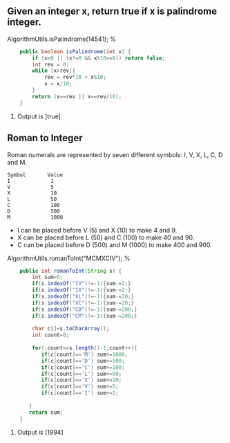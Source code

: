 ## Given an integer x, return true if x is palindrome integer.
AlgorithmUtils.isPalindrome(14541);
%

```java
	public boolean isPalindrome(int x) {
		if (x<0 || (x!=0 && x%10==0)) return false;
		int rev = 0;
		while (x>rev){
			rev = rev*10 + x%10;
			x = x/10;
		}
		return (x==rev || x==rev/10);
	}
```
1. Output is [true]

## Roman to Integer
Roman numerals are represented by seven different symbols: I, V, X, L, C, D and M.
```
Symbol       Value
I             1
V             5
X             10
L             50
C             100
D             500
M             1000
```
- I can be placed before V (5) and X (10) to make 4 and 9. 
- X can be placed before L (50) and C (100) to make 40 and 90. 
- C can be placed before D (500) and M (1000) to make 400 and 900.

AlgorithmUtils.romanToInt("MCMXCIV");
%

```java
	public int romanToInt(String s) {
		int sum=0;
		if(s.indexOf("IV")!=-1){sum-=2;}
		if(s.indexOf("IX")!=-1){sum-=2;}
		if(s.indexOf("XL")!=-1){sum-=20;}
		if(s.indexOf("XC")!=-1){sum-=20;}
		if(s.indexOf("CD")!=-1){sum-=200;}
		if(s.indexOf("CM")!=-1){sum-=200;}
		
		char c[]=s.toCharArray();
		int count=0;
		
		for(;count<=s.length()-1;count++){
		   if(c[count]=='M') sum+=1000;
		   if(c[count]=='D') sum+=500;
		   if(c[count]=='C') sum+=100;
		   if(c[count]=='L') sum+=50;
		   if(c[count]=='X') sum+=10;
		   if(c[count]=='V') sum+=5;
		   if(c[count]=='I') sum+=1;
		   
	   }
	   return sum;   
	}
```
1. Output is [1994]